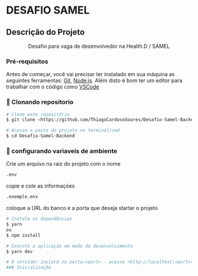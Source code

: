 # DESAFIO SAMEL

## Descrição do Projeto
<p align="center">Desafio para vaga de desenvolvedor na Health.D / SAMEL</p>

### Pré-requisitos

Antes de começar, você vai precisar ter instalado em sua máquina as seguintes ferramentas:
[Git](https://git-scm.com), [Node.js](https://nodejs.org/en/). 
Além disto é bom ter um editor para trabalhar com o código como [VSCode](https://code.visualstudio.com/)

### 🎲 Clonando repositorio

```bash
# Clone este repositório
$ git clone <https://github.com/ThiagoCardosoSoares/Desafio-Samel-Backend.git>

# Acesse a pasta do projeto no terminal/cmd
$ cd Desafio-Samel-Backend
```

### 🎲 configurando variaveis de ambiente

Crie um arquivo na raiz do projeto com o nome
```bash
.env
```
copie e cole as informações 
```bash
.exemple.env
```

coloque a URL do banco e a porta que deseja startar o projeto

```bash
# Instale as dependências
$ yarn
ou
$ npm install

# Execute a aplicação em modo de desenvolvimento
$ yarn dev

# O servidor inciará na porta:<port> - acesse <http://localhost:<port>>
### Inicialização
```